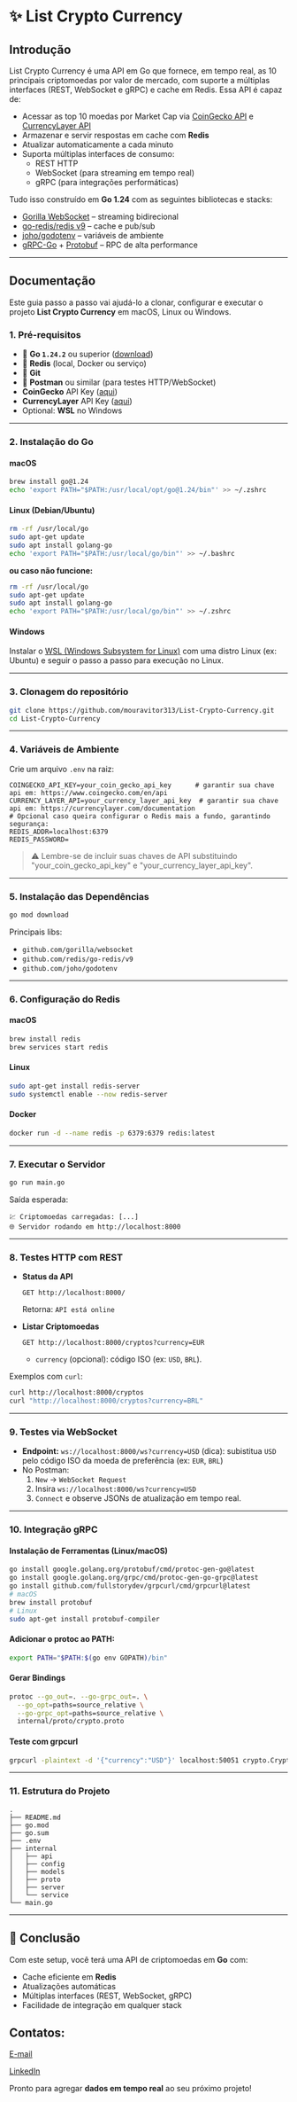 # ✨ List Crypto Currency

## Introdução

List Crypto Currency é uma API em Go que fornece, em tempo real, as 10 principais criptomoedas por valor de mercado, com suporte a múltiplas interfaces (REST, WebSocket e gRPC) e cache em Redis. Essa API é capaz de:

- Acessar as top 10 moedas por Market Cap via [CoinGecko API](https://www.coingecko.com/en/api) e [CurrencyLayer API](https://currencylayer.com/documentation)
- Armazenar e servir respostas em cache com **Redis**
- Atualizar automaticamente a cada minuto
- Suporta múltiplas interfaces de consumo:
  - REST HTTP
  - WebSocket (para streaming em tempo real)
  - gRPC (para integrações performáticas)

Tudo isso construído em **Go 1.24** com as seguintes bibliotecas e stacks:

- [Gorilla WebSocket](https://github.com/gorilla/websocket) – streaming bidirecional
- [go-redis/redis v9](https://github.com/redis/go-redis) – cache e pub/sub
- [joho/godotenv](https://github.com/joho/godotenv) – variáveis de ambiente
- [gRPC-Go](https://grpc.io/docs/languages/go/) + [Protobuf](https://developers.google.com/protocol-buffers) – RPC de alta performance

---

## Documentação

Este guia passo a passo vai ajudá-lo a clonar, configurar e executar o projeto **List Crypto Currency** em macOS, Linux ou Windows.

### 1. Pré-requisitos

- 🐹 **Go `1.24.2`** ou superior ([download](https://go.dev/dl/))
- 🧠 **Redis** (local, Docker ou serviço)
- 🧬 **Git**
- 🧪 **Postman** ou similar (para testes HTTP/WebSocket)
- **CoinGecko** API Key ([aqui](https://www.coingecko.com/en/api))
- **CurrencyLayer** API Key ([aqui](https://currencylayer.com/documentation))
- Optional: **WSL** no Windows

---

### 2. Instalação do Go

#### macOS

```bash
brew install go@1.24
echo 'export PATH="$PATH:/usr/local/opt/go@1.24/bin"' >> ~/.zshrc
```

#### Linux (Debian/Ubuntu)

```bash
rm -rf /usr/local/go
sudo apt-get update
sudo apt install golang-go
echo 'export PATH="$PATH:/usr/local/go/bin"' >> ~/.bashrc
```

**ou caso não funcione:**

```bash
rm -rf /usr/local/go
sudo apt-get update
sudo apt install golang-go
echo 'export PATH="$PATH:/usr/local/go/bin"' >> ~/.zshrc
```

#### Windows

Instalar o [WSL (Windows Subsystem for Linux)](https://learn.microsoft.com/pt-br/windows/wsl/install) com uma distro Linux (ex: Ubuntu) e seguir o passo a passo para execução no Linux.

---

### 3. Clonagem do repositório

```bash
git clone https://github.com/mouravitor313/List-Crypto-Currency.git
cd List-Crypto-Currency
```

---

### 4. Variáveis de Ambiente

Crie um arquivo `.env` na raiz:

```env
COINGECKO_API_KEY=your_coin_gecko_api_key      # garantir sua chave api em: https://www.coingecko.com/en/api
CURRENCY_LAYER_API=your_currency_layer_api_key  # garantir sua chave api em: https://currencylayer.com/documentation
# Opcional caso queira configurar o Redis mais a fundo, garantindo segurança:
REDIS_ADDR=localhost:6379
REDIS_PASSWORD=
```

> ⚠️ Lembre-se de incluir suas chaves de API substituindo "your_coin_gecko_api_key" e "your_currency_layer_api_key".

---

### 5. Instalação das Dependências

```bash
go mod download
```

Principais libs:

- `github.com/gorilla/websocket`
- `github.com/redis/go-redis/v9`
- `github.com/joho/godotenv`

---

### 6. Configuração do Redis

#### macOS

```bash
brew install redis
brew services start redis
```

#### Linux

```bash
sudo apt-get install redis-server
sudo systemctl enable --now redis-server
```

#### Docker

```bash
docker run -d --name redis -p 6379:6379 redis:latest
```

---

### 7. Executar o Servidor

```bash
go run main.go
```

Saída esperada:

```text
💹 Criptomoedas carregadas: [...]
🌐 Servidor rodando em http://localhost:8000
```

---

### 8. Testes HTTP com REST

-   **Status da API**

    ```http
    GET http://localhost:8000/
    ```

    Retorna: `API está online`

-   **Listar Criptomoedas**

    ```http
    GET http://localhost:8000/cryptos?currency=EUR
    ```

    -   `currency` (opcional): código ISO (ex: `USD`, `BRL`).

Exemplos com `curl`:

```bash
curl http://localhost:8000/cryptos
curl "http://localhost:8000/cryptos?currency=BRL"
```

---

### 9. Testes via WebSocket

-   **Endpoint:** `ws://localhost:8000/ws?currency=USD` (dica): subistitua `USD` pelo código ISO da moeda de preferência (ex: `EUR`, `BRL`)
-   No Postman:
    1.  `New` → `WebSocket Request`
    2.  Insira `ws://localhost:8000/ws?currency=USD`
    3.  `Connect` e observe JSONs de atualização em tempo real.

---

### 10. Integração gRPC

#### Instalação de Ferramentas (Linux/macOS)

```bash
go install google.golang.org/protobuf/cmd/protoc-gen-go@latest
go install google.golang.org/grpc/cmd/protoc-gen-go-grpc@latest
go install github.com/fullstorydev/grpcurl/cmd/grpcurl@latest
# macOS
brew install protobuf
# Linux
sudo apt-get install protobuf-compiler
```

 #### Adicionar o protoc ao PATH:
```bash
export PATH="$PATH:$(go env GOPATH)/bin"
```

#### Gerar Bindings
```bash
protoc --go_out=. --go-grpc_out=. \
  --go_opt=paths=source_relative \
  --go-grpc_opt=paths=source_relative \
  internal/proto/crypto.proto
```

#### Teste com grpcurl

```bash
grpcurl -plaintext -d '{"currency":"USD"}' localhost:50051 crypto.CryptoService/GetTopCryptos
```
---

### 11. Estrutura do Projeto

```text
.
├── README.md
├── go.mod
├── go.sum
├── .env
├── internal
│   ├── api
│   ├── config
│   ├── models
│   ├── proto
│   ├── server
│   └── service
└── main.go
```

---

## 🎉 Conclusão

Com este setup, você terá uma API de criptomoedas em **Go** com:

- Cache eficiente em **Redis**
- Atualizações automáticas
- Múltiplas interfaces (REST, WebSocket, gRPC)
- Facilidade de integração em qualquer stack

## Contatos:

[E-mail](dev.vitormoura@gmail.com)

[LinkedIn](https://www.linkedin.com/in/v%C3%ADtor-moura/)

Pronto para agregar **dados em tempo real** ao seu próximo projeto!
